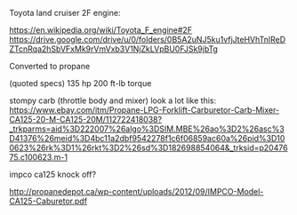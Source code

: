 Toyota land cruiser 2F engine:

https://en.wikipedia.org/wiki/Toyota_F_engine#2F
https://drive.google.com/drive/u/0/folders/0B5A2uNJ5ku1vfjJteHVhTnlReDZTcnRqa2hSbVFxMk9rVmVxb3V1NjZkLVpBU0FJSk9jbTg

Converted to propane

(quoted specs)
135 hp
200 ft-lb torque

stompy carb (throttle body and mixer) look a lot like this:
https://www.ebay.com/itm/Propane-LPG-Forklift-Carburetor-Carb-Mixer-CA125-20-M-CA125-20M/112722418038?_trkparms=aid%3D222007%26algo%3DSIM.MBE%26ao%3D2%26asc%3D41376%26meid%3D4bc11a2dbf9542278f1c6f06859ac60a%26pid%3D100623%26rk%3D1%26rkt%3D2%26sd%3D182698854064&_trksid=p2047675.c100623.m-1

impco ca125 knock off?

http://propanedepot.ca/wp-content/uploads/2012/09/IMPCO-Model-CA125-Caburetor.pdf
